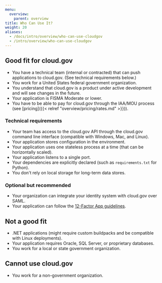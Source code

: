```yaml
---
menu:
  overview:
    parent: overview
title: Who Can Use It?
weight: 20
aliases:
  - /docs/intro/overview/who-can-use-cloudgov
  - /intro/overview/who-can-use-cloudgov
---
```


## Good fit for cloud.gov

- You have a technical team (internal or contracted) that can push applications to cloud.gov. (See technical requirements below.)
- You work for a United States federal government organization.
- You understand that cloud.gov is a product under active development and will see changes in the future.
- Your application is FISMA Moderate or lower.
- You have to be able to pay for cloud.gov through the IAA/MOU process (see [pricing]({{< relref "overview/pricing/rates.md" >}})).

### Technical requirements

- Your team has access to the cloud.gov API through the cloud.gov command line interface (compatible with Windows, Mac, and Linux).
- Your application stores configuration in the environment.
- Your application uses one stateless process at a time (that can be horizontally scaled).
- Your application listens to a single port.
- Your dependencies are explicitly declared (such as `requirements.txt` for Python).
- You don't rely on local storage for long-term data stores.

### Optional but recommended
- Your organization can integrate your identity system with cloud.gov over SAML.
- Your application can follow the [12-Factor App guidelines](https://12factor.net/).

## Not a good fit

- .NET applications (might require custom buildpacks and be compatible with Linux deployments).
- Your application requires Oracle, SQL Server, or proprietary databases.
- You work for a local or state government organization.

## Cannot use cloud.gov

- You work for a non-government organization.